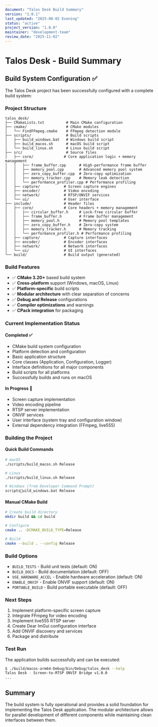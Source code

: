 ```yaml
---
document: "Talos Desk Build Summary"
version: "1.0.1"
last_updated: "2025-08-02 Evening"
status: "active"
project_version: "1.0.0"
maintainer: "development-team"
review_date: "2025-11-02"
---
```


# Talos Desk - Build Summary

## Build System Configuration ✅

The Talos Desk project has been successfully configured with a complete build system:

### Project Structure
```
talos_desk/
├── CMakeLists.txt          # Main CMake configuration
├── cmake/                  # CMake modules
│   └── FindFFmpeg.cmake    # FFmpeg detection module
├── scripts/                # Build scripts
│   ├── build_windows.bat   # Windows build script
│   ├── build_macos.sh      # macOS build script
│   └── build_linux.sh      # Linux build script
├── src/                    # Source files
│   ├── core/              # Core application logic + memory management
│   │   ├── frame_buffer.cpp      # High-performance frame buffer
│   │   ├── memory_pool.cpp       # Advanced memory pool system
│   │   ├── zero_copy_buffer.cpp  # Zero-copy optimization
│   │   ├── memory_tracker.cpp    # Memory leak detection
│   │   └── performance_profiler.cpp # Performance profiling
│   ├── capture/           # Screen capture engines
│   ├── encoder/           # Video encoding
│   ├── network/           # RTSP/ONVIF services
│   └── ui/                # User interface
├── include/               # Header files
│   ├── core/              # Core headers + memory management
│   │   ├── circular_buffer.h     # Lock-free circular buffer
│   │   ├── frame_buffer.h        # Frame buffer management
│   │   ├── memory_pool.h         # Memory pool templates
│   │   ├── zero_copy_buffer.h    # Zero-copy system
│   │   ├── memory_tracker.h      # Memory tracking
│   │   └── performance_profiler.h # Performance profiling
│   ├── capture/           # Capture interfaces
│   ├── encoder/           # Encoder interfaces
│   ├── network/           # Network interfaces
│   └── ui/                # UI interfaces
└── build/                 # Build output (generated)
```

### Build Features
- ✅ **CMake 3.20+** based build system
- ✅ **Cross-platform** support (Windows, macOS, Linux)
- ✅ **Platform-specific** build scripts
- ✅ **Modular architecture** with clear separation of concerns
- ✅ **Debug and Release** configurations
- ✅ **Compiler optimizations** and warnings
- ✅ **CPack integration** for packaging

### Current Implementation Status

#### Completed ✅
- CMake build system configuration
- Platform detection and configuration
- Basic application structure
- Core classes (Application, Configuration, Logger)
- Interface definitions for all major components
- Build scripts for all platforms
- Successfully builds and runs on macOS

#### In Progress 🚧
- Screen capture implementation
- Video encoding pipeline
- RTSP server implementation
- ONVIF services
- User interface (system tray and configuration window)
- External dependency integration (FFmpeg, live555)

### Building the Project

#### Quick Build Commands
```bash
# macOS
./scripts/build_macos.sh Release

# Linux
./scripts/build_linux.sh Release

# Windows (from Developer Command Prompt)
scriptsuild_windows.bat Release
```

#### Manual CMake Build
```bash
# Create build directory
mkdir build && cd build

# Configure
cmake .. -DCMAKE_BUILD_TYPE=Release

# Build
cmake --build . --config Release
```

### Build Options
- `BUILD_TESTS` - Build unit tests (default: ON)
- `BUILD_DOCS` - Build documentation (default: OFF)
- `USE_HARDWARE_ACCEL` - Enable hardware acceleration (default: ON)
- `ENABLE_ONVIF` - Enable ONVIF support (default: ON)
- `PORTABLE_BUILD` - Build portable executable (default: OFF)

### Next Steps
1. Implement platform-specific screen capture
2. Integrate FFmpeg for video encoding
3. Implement live555 RTSP server
4. Create Dear ImGui configuration interface
5. Add ONVIF discovery and services
6. Package and distribute

### Test Run
The application builds successfully and can be executed:
```bash
$ ./build/macos-arm64-Debug/bin/Debug/talos_desk --help
Talos Desk - Screen-to-RTSP ONVIF Bridge v1.0.0
...
```

## Summary

The build system is fully operational and provides a solid foundation for implementing the Talos Desk application. The modular architecture allows for parallel development of different components while maintaining clean interfaces between them.
